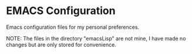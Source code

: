 # EMACS Configuration

Emacs configuration files for my personal preferences.

NOTE: The files in the directory "emacsLisp" are not mine, I have made no changes but are only stored for convenience.
